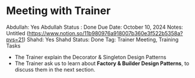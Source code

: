 # Meeting with Trainer

Abdullah: Yes
Abdullah Status : Done
Due Date: October 10, 2024
Notes: Untitled (https://www.notion.so/11b980976a918007b360e3f522b5358a?pvs=21) 
Shahd: Yes
Shahd Status: Done
Tag: Trainer Meeting, Training Tasks

- The Trainer explain the Decorator & Singleton Design Patterns
- The Trainer ask us to learn about **Factory & Builder Design Patterns**, to discuss them in the next section.